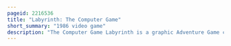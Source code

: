 ```yaml
---
pageid: 2216536
title: "Labyrinth: The Computer Game"
short_summary: "1986 video game"
description: "The Computer Game Labyrinth is a graphic Adventure Game created by lucasfilm Games in 1986 and published by Activision. Based on the Fantasy Film labyrinth it requires the Player to navigate a Maze while solving Puzzles and avoiding Danger. The Goal of the Player is to find and defeat the main Antagonist Jareth within 13 real-time Hours. Labyrinth does not feature a Command Line Interface unlike other Adventure Games of the Period. Instead the Player uses two scrolling Wheel Menus on the Screen to construct basic Sentences."
---
```

